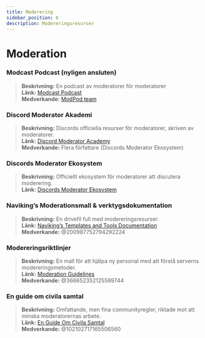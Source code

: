 ```yaml
---
title: Moderering
sidebar_position: 6
description: Modereringsresurser
---
```


# Moderation

### **Modcast Podcast** (nyligen ansluten)
> __Beskrivning:__ En podcast av moderatorer för moderatorer   <br/>
__Länk:__ [Modcast Podcast](https://modcast.network/)   <br/>
__Medverkande:__ [ModPod team](https://modcast.network/meet-the-team/) 

### **Discord Moderator Akademi**
> __Beskrivning:__ Discords officiella resurser för moderatorer, skriven av moderatorer.   <br/>
__Länk:__ [Discord Moderator Academy](https://dis.gd/moderation)   <br/>
__Medverkande:__ Flera författare (Discords Moderator Ekosystem)

### **Discords Moderator Ekosystem** 
> __Beskrivning:__ Officiellt ekosystem för moderatorer att discutera moderering.   <br/>
__Länk:__ [Discords Moderator Ekosystem](https://discord.com/blog/announcing-the-discord-moderator-academy-exam)

### **Naviking’s Moderationsmall & verktygsdokumentation**
> __Beskrivning:__ En drivefil full med modereringsresurser.   <br/>
__Länk:__ [Naviking’s Templates and Tools Documentation](https://drive.google.com/drive/folders/1vqdEEBqqCftZgMTkgqK8sKzxtdMANu4U)   <br/>
__Medverkande:__ @200987752794292224

### **Modereringsriktlinjer**
> __Beskrivning:__ En mall för att hjälpa ny personal med att förstå serverns modereringsmetoder.   <br/>
__Länk:__ [Moderation Guidelines](https://staff-guidelines.super.site/)   <br/>
__Medverkande:__ @366652352125599744

### **En guide om civila samtal**
> __Beskrivning:__ Omfattande, men fina communityregler, riktade mot att minska moderatorernas arbete.   <br/>
__Länk:__ [En Guide Om Civila Samtal](https://conversation.guide/)   <br/>
__Medverkande:__ @102102717165506560
